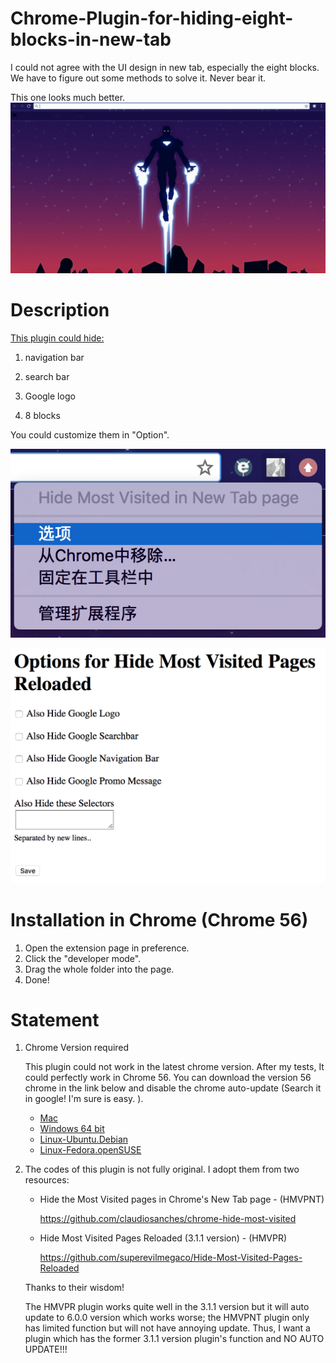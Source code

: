 # Chrome-Plugin-for-hiding-eight-blocks-in-new-tab
I could not agree with the UI design in new tab, especially the eight blocks. We have to figure out some methods to solve it. Never bear it.

This one looks much better.
![image](https://github.com/max-yeah/Chrome-Plugin-for-hiding-eight-block-in-new-tab/blob/master/new%20tab%20page.PNG)


# Description

<u>This plugin could hide:</u>

1. navigation bar

2. search bar

3. Google logo

4. 8 blocks

You could customize them in "Option".

![image](https://github.com/max-yeah/Chrome-Plugin-for-hiding-eight-block-in-new-tab/blob/master/options.PNG)

![image](https://github.com/max-yeah/Chrome-Plugin-for-hiding-eight-block-in-new-tab/blob/master/optional.png)





# Installation in Chrome (Chrome 56)

1. Open the extension page in preference.
2. Click the "developer mode".
3. Drag the whole folder into the page.
4. Done!



# Statement

1. Chrome Version required

   This plugin could not work in the latest chrome version. After my tests, It could perfectly work in Chrome 56. You can download the version 56 chrome in the link below and disable the chrome auto-update (Search it in google! I'm sure is easy. ).
   + [Mac](https://d.pcs.baidu.com/file/db2106e26d307c718c947b851838b706?fid=3952617498-250528-332949351508102&time=1511875815&rt=pr&sign=FDTAERVC-DCb740ccc5511e5e8fedcff06b081203-3JomJvQRWl4%2Ba%2BiOUOv%2BdCSm650%3D&expires=8h&chkv=1&chkbd=1&chkpc=&dp-logid=7697605549551834539&dp-callid=0&r=555606615)
   + [Windows 64 bit](https://github.com/max-yeah/Chrome-Plugin-for-hiding-eight-block-in-new-tab/releases/download/v1.0/Chrome.56.-64.bit.Windows.rar)
   + [Linux-Ubuntu.Debian](https://github.com/max-yeah/Chrome-Plugin-for-hiding-eight-block-in-new-tab/releases/download/v1.0/Chrome.56.-linux.support.Debian.Ubuntu.rar)
   + [Linux-Fedora.openSUSE](https://github.com/max-yeah/Chrome-Plugin-for-hiding-eight-block-in-new-tab/releases/download/v1.0/Chrome.56.-linux.support.Fedora.openSUSE.rar)

2. The codes of this plugin is not fully original. I adopt them from two resources:

   - Hide the Most Visited pages in Chrome's New Tab page - (HMVPNT)

     https://github.com/claudiosanches/chrome-hide-most-visited

   - Hide Most Visited Pages Reloaded (3.1.1 version) - (HMVPR)

     https://github.com/superevilmegaco/Hide-Most-Visited-Pages-Reloaded

   Thanks to their wisdom! 

   The HMVPR plugin works quite well in the 3.1.1 version but it will auto update to 6.0.0 version which works worse; the HMVPNT plugin only has limited function but will not have annoying update. Thus, I want a plugin which has the former 3.1.1 version plugin's function and NO AUTO UPDATE!!!
